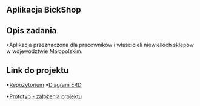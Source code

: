 Aplikacja BickShop
----------------------------------

Opis zadania
--------------------------
•Aplikacja przeznaczona dla pracowników i właścicieli niewielkich sklepów w województwie Małopolskim.
  
Link do projektu
---------------------
•[Repozytorium](https://github.com/SadowyKinga/WDPAI/tree/Application)
•[Diagram ERD]()

•[Prototyp - założenia projektu](https://github.com/SadowyKinga/WDPAI/tree/Application/Prototyp%20-%20za%C5%82o%C5%BCenia%20projektu)
